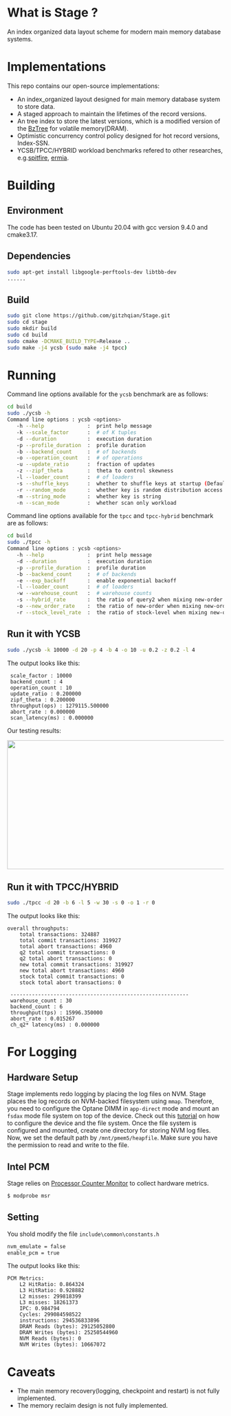 # What is Stage ?
An index organized data layout scheme for modern main memory database systems.

# Implementations
This repo contains our open-source implementations:
- An index_organized layout designed for main memory database system to store data.
- A staged approach to maintain the lifetimes of the record versions.
- An tree index to store the latest versions, which is a modified version of the [BzTree](https://github.com/sfu-dis/bztree) for volatile memory(DRAM).
- Optimistic concurrency control policy designed for hot record versions, Index-SSN.
- YCSB/TPCC/HYBRID workload benchmarks refered to other researches, e.g.[spitfire](https://github.com/zxjcarrot/spitfire), [ermia](https://github.com/sfu-dis/ermia).

# Building

## Environment
The code has been tested on Ubuntu 20.04 with gcc version 9.4.0 and cmake3.17.

## Dependencies
```bash
sudo apt-get install libgoogle-perftools-dev libtbb-dev
......
```

## Build
```bash
sudo git clone https://github.com/gitzhqian/Stage.git
sudo cd stage
sudo mkdir build
sudo cd build
sudo cmake -DCMAKE_BUILD_TYPE=Release .. 
sudo make -j4 ycsb (sudo make -j4 tpcc)
```

# Running
Command line options available for the `ycsb` benchmark are as follows:
```bash
cd build
sudo ./ycsb -h
Command line options : ycsb <options> 
   -h --help              :  print help message 
   -k --scale_factor      :  # of K tuples 
   -d --duration          :  execution duration 
   -p --profile_duration  :  profile duration 
   -b --backend_count     :  # of backends 
   -o --operation_count   :  # of operations 
   -u --update_ratio      :  fraction of updates 
   -z --zipf_theta        :  theta to control skewness 
   -l --loader_count      :  # of loaders 
   -s --shuffle_keys      :  whether to shuffle keys at startup (Default: fasle)
   -r --random_mode       :  whether key is random distribution access
   -m --string_mode       :  whether key is string
   -n --scan_mode         :  whether scan only workload
```
Command line options available for the `tpcc` and `tpcc-hybrid` benchmark are as follows:
```bash
cd build
sudo ./tpcc -h
Command line options : ycsb <options> 
   -h --help              :  print help message 
   -d --duration          :  execution duration 
   -p --profile_duration  :  profile duration 
   -b --backend_count     :  # of backends 
   -e --exp_backoff       :  enable exponential backoff 
   -l --loader_count      :  # of loaders 
   -w --warehouse_count   :  # warehouse counts 
   -s --hybrid_rate       :  the ratio of query2 when mixing new-order and query2 
   -o --new_order_rate    :  the ratio of new-order when mixing new-order and stock-level 
   -r --stock_level_rate  :  the ratio of stock-level when mixing new-order and stock-level 
```
## Run it with YCSB 
```bash
sudo ./ycsb -k 10000 -d 20 -p 4 -b 4 -o 10 -u 0.2 -z 0.2 -l 4
```
The output looks like this:
```
 scale_factor : 10000
 backend_count : 4
 operation_count : 10
 update_ratio : 0.200000
 zipf_theta : 0.200000
 throughput(ops) : 1279115.500000
 abort_rate : 0.000000
 scan_latency(ms) : 0.000000

```
Our testing results:
<div align=left background=#c0c0c0><img src="https://user-images.githubusercontent.com/12605803/179177048-00bcebf9-d5d0-45e3-8a27-5c6688321948.png", width="800", height="300" /></div>


## Run it with TPCC/HYBRID
```bash
sudo ./tpcc -d 20 -b 6 -l 5 -w 30 -s 0 -o 1 -r 0
```
The output looks like this:
```
overall throughputs:
	total transactions: 324887
	total commit transactions: 319927
	total abort transactions: 4960
	q2 total commit transactions: 0
	q2 total abort transactions: 0
	new total commit transactions: 319927
	new total abort transactions: 4960
	stock total commit transactions: 0
	stock total abort transactions: 0

 ----------------------------------------------------------
 warehouse_count : 30
 backend_count : 6
 throughput(tps) : 15996.350000
 abort_rate : 0.015267
 ch_q2* latency(ms) : 0.000000

```


# For Logging

## Hardware Setup
Stage implements redo logging by placing the log files on NVM. Stage places the log records on NVM-backed filesystem using `mmap`. Therefore, you need to configure the Optane DIMM in `app-direct` mode and mount an `fsdax` mode file system on top of the device. Check out this [tutorial](https://access.redhat.com/documentation/en-us/red_hat_enterprise_linux/7/html/storage_administration_guide/configuring-persistent-memory-for-file-system-direct-access-dax) on how to configure the device and the file system. Once the file system is configured and mounted, create one directory for storing NVM log files. Now, we set the default path by `/mnt/pmem5/heapfile`. Make sure you have the permission to read and write to the file.

## Intel PCM
Stage relies on [Processor Counter Monitor](https://github.com/opcm/pcm) to collect hardware metrics.
```bash
$ modprobe msr
```
## Setting
You shold modify the file `include\common\constants.h`
```bash
nvm_emulate = false
enable_pcm = true
```
The output looks like this:
```
PCM Metrics:
	L2 HitRatio: 0.864324
	L3 HitRatio: 0.928882
	L2 misses: 299818399
	L3 misses: 18261373
	IPC: 0.984794
	Cycles: 299084598522
	instructions: 294536833896
	DRAM Reads (bytes): 29125052800
	DRAM Writes (bytes): 25250544960
	NVM Reads (bytes): 0
	NVM Writes (bytes): 10667072

```


# Caveats
- The main memory recovery(logging, checkpoint and restart) is not fully implemented.
- The memory reclaim design is not fully implemented.
